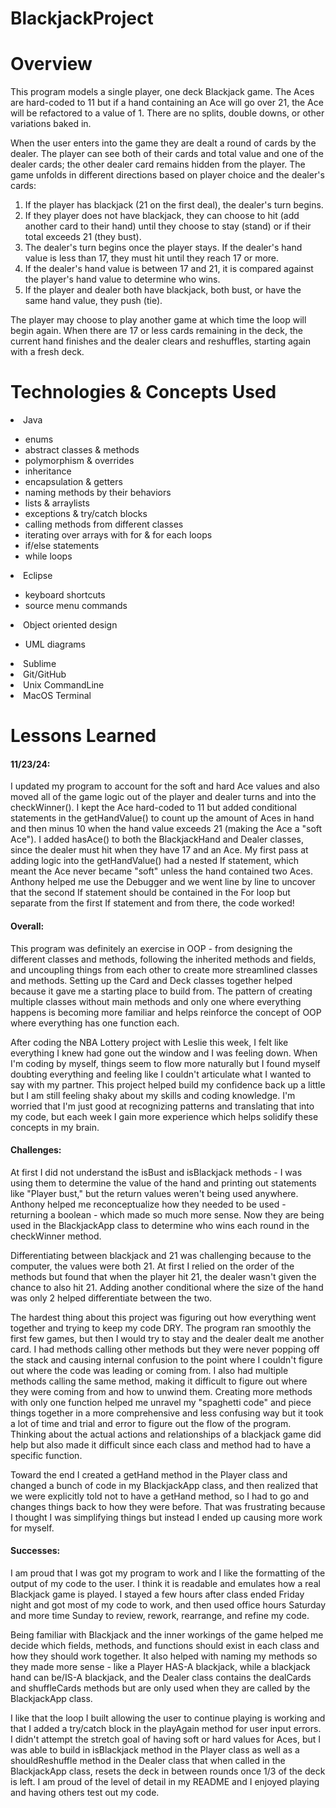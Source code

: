 # BlackjackProject

# Overview
This program models a single player, one deck Blackjack game. The Aces are hard-coded to 11 but if a hand containing an Ace will go over 21, the Ace will be refactored to a value of 1. There are no splits, double downs, or other variations baked in. 

When the user enters into the game they are dealt a round of cards by the dealer. The player can see both of their cards and total value and one of the dealer cards; the other dealer card remains hidden from the player. The game unfolds in different directions based on player choice and the dealer's cards: <ol><li>If the player has blackjack (21 on the first deal), the dealer's turn begins.</li><li>If they player does not have blackjack, they can choose to hit (add another card to their hand) until they choose to stay (stand) or if their total exceeds 21 (they bust).</li><li>The dealer's turn begins once the player stays. If the dealer's hand value is less than 17, they must hit until they reach 17 or more.</li><li>If the dealer's hand value is between 17 and 21, it is compared against the player's hand value to determine who wins.</li><li>If the player and dealer both have blackjack, both bust, or have the same hand value, they push (tie).</li></ol>

The player may choose to play another game at which time the loop will begin again. When there are 17 or less cards remaining in the deck, the current hand finishes and the dealer clears and reshuffles, starting again with a fresh deck.

# Technologies & Concepts Used
<li>Java</li><ul>
	<li>enums</li>
	<li>abstract classes & methods</li>
	<li>polymorphism & overrides</li>
	<li>inheritance</li>
	<li>encapsulation & getters</li>
	<li>naming methods by their behaviors</li>
	<li>lists & arraylists</li>
	<li>exceptions & try/catch blocks</li>
	<li>calling methods from different classes</li>
	<li>iterating over arrays with for & for each loops</li>
	<li>if/else statements</li>
	<li>while loops</li></ul>
<li>Eclipse</li><ul>
	<li>keyboard shortcuts</li>
	<li>source menu commands</li></ul>
<li>Object oriented design</li><ul>
	<li>UML diagrams</li></ul>
<li>Sublime</li>
<li>Git/GitHub</li>
<li>Unix CommandLine</li>
<li>MacOS Terminal</li>
</ul>

# Lessons Learned
#### 11/23/24:
I updated my program to account for the soft and hard Ace values and also moved all of the game logic out of the player and dealer turns and into the checkWinner(). I kept the Ace hard-coded to 11 but added conditional statements in the getHandValue() to count up the amount of Aces in hand and then minus 10 when the hand value exceeds 21 (making the Ace a "soft Ace"). I added hasAce() to both the BlackjackHand and Dealer classes, since the dealer must hit when they have 17 and an Ace. My first pass at adding logic into the getHandValue() had a nested If statement, which meant the Ace never became "soft" unless the hand contained two Aces. Anthony helped me use the Debugger and we went line by line to uncover that the second If statement should be contained in the For loop but separate from the first If statement and from there, the code worked!

#### Overall:
This program was definitely an exercise in OOP - from designing the different classes and methods, following the inherited methods and fields, and uncoupling things from each other to create more streamlined classes and methods. Setting up the Card and Deck classes together helped because it gave me a starting place to build from. The pattern of creating multiple classes without main methods and only one where everything happens is becoming more familiar and helps reinforce the concept of OOP where everything has one function each. 

After coding the NBA Lottery project with Leslie this week, I felt like everything I knew had gone out the window and I was feeling down. When I'm coding by myself, things seem to flow more naturally but I found myself doubting everything and feeling like I couldn't articulate what I wanted to say with my partner. This project helped build my confidence back up a little but I am still feeling shaky about my skills and coding knowledge. I'm worried that I'm just good at recognizing patterns and translating that into my code, but each week I gain more experience which helps solidify these concepts in my brain.

#### Challenges:
At first I did not understand the isBust and isBlackjack methods - I was using them to determine the value of the hand and printing out statements like "Player bust," but the return values weren't being used anywhere. Anthony helped me reconceptualize how they needed to be used - returning a boolean - which made so much more sense. Now they are being used in the BlackjackApp class to determine who wins each round in the checkWinner method.

Differentiating between blackjack and 21 was challenging because to the computer, the values were both 21. At first I relied on the order of the methods but found that when the player hit 21, the dealer wasn't given the chance to also hit 21. Adding another conditional where the size of the hand was only 2 helped differentiate between the two.

The hardest thing about this project was figuring out how everything went together and trying to keep my code DRY. The program ran smoothly the first few games, but then I would try to stay and the dealer dealt me another card. I had methods calling other methods but they were never popping off the stack and causing internal confusion to the point where I couldn't figure out where the code was leading or coming from. I also had multiple methods calling the same method, making it difficult to figure out where they were coming from and how to unwind them. Creating more methods with only one function helped me unravel my "spaghetti code" and piece things together in a more comprehensive and less confusing way but it took a lot of time and trial and error to figure out the flow of the program. Thinking about the actual actions and relationships of a blackjack game did help but also made it difficult since each class and method had to have a specific function.

Toward the end I created a getHand method in the Player class and changed a bunch of code in my BlackjackApp class, and then realized that we were explicitly told not to have a getHand method, so I had to go and changes things back to how they were before. That was frustrating because I thought I was simplifying things but instead I ended up causing more work for myself.

#### Successes:
I am proud that I was got my program to work and I like the formatting of the output of my code to the user. I think it is readable and emulates how a real Blackjack game is played. I stayed a few hours after class ended Friday night and got most of my code to work, and then used office hours Saturday and more time Sunday to review, rework, rearrange, and refine my code.

Being familiar with Blackjack and the inner workings of the game helped me decide which fields, methods, and functions should exist in each class and how they should work together. It also helped with naming my methods so they made more sense - like a Player HAS-A blackjack, while a blackjack hand can be/IS-A blackjack, and the Dealer class contains the dealCards and shuffleCards methods but are only used when they are called by the BlackjackApp class.

I like that the loop I built allowing the user to continue playing is working and that I added a try/catch block in the playAgain method for user input errors. I didn't attempt the stretch goal of having soft or hard values for Aces, but I was able to build in isBlackjack method in the Player class as well as a shouldReshuffle method in the Dealer class that when called in the BlackjackApp class, resets the deck in between rounds once 1/3 of the deck is left. I am proud of the level of detail in my README and I enjoyed playing and having others test out my code.